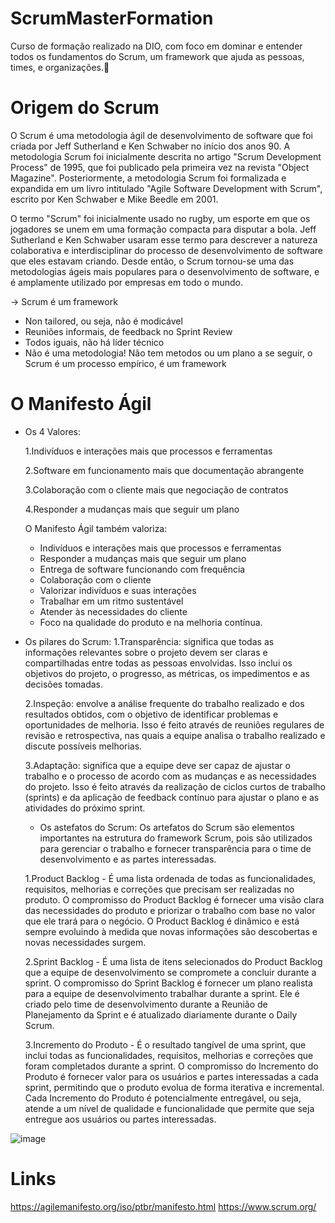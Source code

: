 # ScrumMasterFormation
Curso de formação realizado na DIO, com foco em dominar e entender todos os fundamentos do Scrum, um framework que ajuda as pessoas, times, e organizações.🚀   

 
# Origem do Scrum
O Scrum é uma metodologia ágil de desenvolvimento de software que foi criada por Jeff Sutherland e Ken Schwaber no início dos anos 90. A metodologia Scrum foi inicialmente descrita no artigo "Scrum Development Process" de 1995, que foi publicado pela primeira vez na revista "Object Magazine". Posteriormente, a metodologia Scrum foi formalizada e expandida em um livro intitulado "Agile Software Development with Scrum", escrito por Ken Schwaber e Mike Beedle em 2001.

O termo "Scrum" foi inicialmente usado no rugby, um esporte em que os jogadores se unem em uma formação compacta para disputar a bola. Jeff Sutherland e Ken Schwaber usaram esse termo para descrever a natureza colaborativa e interdisciplinar do processo de desenvolvimento de software que eles estavam criando. Desde então, o Scrum tornou-se uma das metodologias ágeis mais populares para o desenvolvimento de software, e é amplamente utilizado por empresas em todo o mundo.

-> Scrum é um framework

  - Non tailored, ou seja, não é modicável
  - Reuniões informais, de feedback no Sprint Review
  - Todos iguais, não há líder técnico
  - Não é uma metodologia! Não tem metodos ou um plano a se seguir, o Scrum é um processo empírico, é um framework
# O Manifesto Ágil
- Os 4 Valores: 

  1.Indivíduos e interações mais que processos e ferramentas
  
  2.Software em funcionamento mais que documentação abrangente
  
  3.Colaboração com o cliente mais que negociação de contratos
  
  4.Responder a mudanças mais que seguir um plano
  
  O Manifesto Ágil também valoriza:

  - Indivíduos e interações mais que processos e ferramentas
  - Responder a mudanças mais que seguir um plano
  - Entrega de software funcionando com frequência
  - Colaboração com o cliente
  - Valorizar indivíduos e suas interações
  - Trabalhar em um ritmo sustentável
  - Atender às necessidades do cliente
  - Foco na qualidade do produto e na melhoria contínua.
  
- Os pilares do Scrum:
  1.Transparência: significa que todas as informações relevantes sobre o projeto devem ser claras e compartilhadas entre todas as pessoas envolvidas. Isso inclui os          objetivos do projeto, o progresso, as métricas, os impedimentos e as decisões tomadas.
  
  2.Inspeção: envolve a análise frequente do trabalho realizado e dos resultados obtidos, com o objetivo de identificar problemas e oportunidades de melhoria. Isso é feito   através de reuniões regulares de revisão e retrospectiva, nas quais a equipe analisa o trabalho realizado e discute possíveis melhorias.

  3.Adaptação: significa que a equipe deve ser capaz de ajustar o trabalho e o processo de acordo com as mudanças e as necessidades do projeto. Isso é feito através da       realização de ciclos curtos de trabalho (sprints) e da aplicação de feedback contínuo para ajustar o plano e as atividades do próximo sprint.
  
  - Os astefatos do Scrum:
  Os artefatos do Scrum são elementos importantes na estrutura do framework Scrum, pois são utilizados para gerenciar o trabalho e fornecer transparência para o time de desenvolvimento e as partes interessadas.
  
  1.Product Backlog - É uma lista ordenada de todas as funcionalidades, requisitos, melhorias e correções que precisam ser realizadas no produto. O compromisso do Product Backlog é fornecer uma visão clara das necessidades do produto e priorizar o trabalho com base no valor que ele trará para o negócio. O Product Backlog é dinâmico e está sempre evoluindo à medida que novas informações são descobertas e novas necessidades surgem.

  2.Sprint Backlog - É uma lista de itens selecionados do Product Backlog que a equipe de desenvolvimento se compromete a concluir durante a sprint. O compromisso do Sprint Backlog é fornecer um plano realista para a equipe de desenvolvimento trabalhar durante a sprint. Ele é criado pelo time de desenvolvimento durante a Reunião de Planejamento da Sprint e é atualizado diariamente durante o Daily Scrum.

  3.Incremento do Produto - É o resultado tangível de uma sprint, que inclui todas as funcionalidades, requisitos, melhorias e correções que foram completados durante a sprint. O compromisso do Incremento do Produto é fornecer valor para os usuários e partes interessadas a cada sprint, permitindo que o produto evolua de forma iterativa e incremental. Cada Incremento do Produto é potencialmente entregável, ou seja, atende a um nível de qualidade e funcionalidade que permite que seja entregue aos usuários ou partes interessadas.
  
![image](https://user-images.githubusercontent.com/106775652/223494345-4e574f1f-81b1-433f-b7b0-ae8e33a71078.png)



# Links
https://agilemanifesto.org/iso/ptbr/manifesto.html
https://www.scrum.org/
